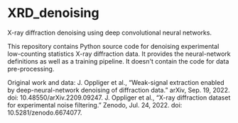 # XRD_denoising
X-ray diffraction denoising using deep convolutional neural networks.

This repository contains Python source code for denoising experimental low-counting statistics X-ray diffraction data. It provides the neural-network definitions as well as a training pipeline. It doesn't contain the code for data pre-processing.

Original work and data: 
J. Oppliger et al., “Weak-signal extraction enabled by deep-neural-network denoising of diffraction data.” arXiv, Sep. 19, 2022. doi: 10.48550/arXiv.2209.09247.
J. Oppliger et al., “X-ray diffraction dataset for experimental noise filtering.” Zenodo, Jul. 24, 2022. doi: 10.5281/zenodo.6674077.
